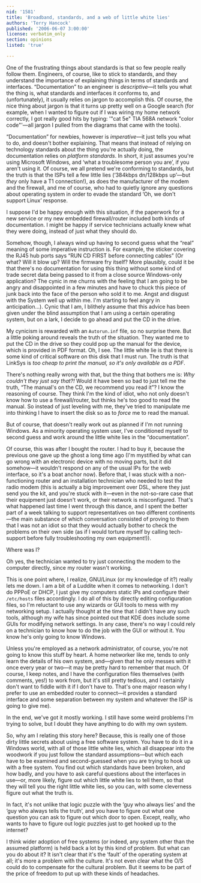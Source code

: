 ```yaml
---
nid: '1581'
title: 'Broadband, standards, and a web of little white lies'
authors: 'Terry Hancock'
published: '2006-06-07 3:00:00'
license: verbatim_only
section: opinions
listed: 'true'

---
```

One of the frustrating things about standards is that so few people really follow them. Engineers, of course, like to stick to standards, and they understand the importance of explaining things in terms of standards and interfaces. “Documentation” to an engineer is _descriptive_—it tells you what the thing is, what standards and interfaces it conforms to, and (unfortunately), it usually relies on jargon to accomplish this. Of course, the nice thing about jargon is that it turns up pretty well on a Google search (for example, when I wanted to figure out if I was wiring my home network correctly, I got really good hits by typing: '"cat 5e" TIA 568A network "color code"'—all jargon I pulled from the diagrams that came with the tools).

“Documentation” for newbies, however is _imperative_—it just tells you what to do, and doesn't bother explaining. That means that instead of relying on technology standards about the thing you're actually doing, the documentation relies on _platform standards_. In short, it just assumes you're using Microsoft Windows, and ‘what a troublesome person you are’, if you aren't using it. Of course, we all pretend we're conforming to standards, but the truth is that the ISPs tell a few little lies (‘384kbps dn/128kbps up’—but _they_ only have a T1 connection!), as does the manufacturer of the modem and the firewall, and me of course, who had to quietly ignore any questions about operating system in order to evade the standard ‘Oh, we don't support Linux’ response.


<!--break-->


I suppose I'd be happy enough with this situation, if the paperwork for a new service or my new embedded firewall/router included both kinds of documentation.  I might be happy if service technicians actually knew what they were doing, instead of just what they should do.

Somehow, though, I always wind up having to second guess what the “real” meaning of some imperative instruction is.  For example, the sticker covering the RJ45 hub ports says “RUN CD FIRST before connecting cables” (Or what? Will it blow up? Will the firmware fry itself? More plausibly, could it be that there's no documentation for using this thing without some kind of trade secret data being passed to it from a close source Windows-only application? The cynic in me churns with the feeling that I am going to be angry and disappointed in a few minutes and have to chuck this piece of junk back into the face of the person who sold it to me.  Angst and disgust with the System well up within me. I'm starting to feel angry in anticipation...).  Cynic that I am, I blithely assume that this advice has been given under the blind assumption that I am using a certain operating system, but on a lark, I decide to go ahead and put the CD in the drive.

My cynicism is rewarded with an `Autorun.inf` file, so no surprise there. But a little poking around reveals the truth of the situation. They wanted me to put the CD in the drive so they could pop up the manual for the device, which is provided in PDF format. Oh, I see. The little white lie is that there is some kind of critical software on this disk that I must run. The truth is that LinkSys is _too cheap to print the manual, so it's only available as a PDF_.

There's nothing really wrong with that, but the thing that bothers me is: _Why couldn't they just say that?!_ Would it have been so bad to just tell me the truth, “The manual's on the CD, we recommend you read it”?  I know the reasoning of course. They think I'm the kind of idiot, who not only doesn't know how to use a firewall/router, but thinks he's too good to read the manual. So instead of just leveling with me, they've tried to manipulate me into thinking I have to insert the disk so as to _force_ me to read the manual.

But of course, that doesn't really work out as planned if I'm not running Windows. As a minority operating system user, I've conditioned myself to second guess and work around the little white lies in the “documentation”.

Of course, this was after I bought the router. I had to buy it, because the previous one gave up the ghost a long time ago (I'm mystified by what can go wrong with an electronic device with no moving parts, but it did somehow—it wouldn't respond on any of the usual IPs for the web interface, so it's a boat anchor now). Before that, I was stuck with a non-functioning router and an installation technician who needed to test the radio modem (this is actually a big improvement over DSL, where they just send you the kit, and you're stuck with it—even in the not-so-rare case that their equipment just doesn't work, or their network is misconfigured. That's what happened last time I went through this dance, and I spent the better part of a week talking to support representatives on two different continents—the main substance of which conversation consisted of proving to them that I was not an idiot so that they would actually bother to check the problems on their own side (as if I would torture myself by calling tech-support before fully troubleshooting my own equipment!)).

Where was I?

Oh yes, the technician wanted to try just connecting the modem to the computer directly, since my router wasn't working.

This is one point where, I realize, GNU/Linux (or my knowledge of it?) really lets me down. I am a bit of a Luddite when it comes to networking.  I don't do PPPoE or DHCP, I just give my computers static IPs and configure their `/etc/hosts` files accordingly. I do all of this by directly editing configuration files, so I'm reluctant to use any wizards or GUI tools to mess with my networking setup. I actually thought at the time that I didn't have any such tools, although my wife has since pointed out that KDE does include some GUIs for modifying network settings. In any case, there's no way I could rely on a technician to know how to do the job with the GUI or without it. You know he's only going to know Windows.

Unless you're employed as a network administrator, of course, you're not going to know this stuff by heart.  A home networker like me, tends to only learn the details of his own system, and—given that he only messes with it once every year or two—it may be pretty hard to remember that much. Of course, I keep notes, and I have the configuration files themselves (with comments, yes!) to work from, but it's still pretty tedious, and I certainly don't want to fiddle with it if I don't have to. That's one major reason why I prefer to use an embedded router to connect—it provides a standard interface and some separation between my system and whatever the ISP is going to give me).

In the end, we've got it mostly working. I still have some weird problems I'm trying to solve, but I doubt they have anything to do with my own system.

So, why am I relating this story here? Because, this is really one of those dirty little secrets about using a free software system. You have to do it in a Windows world, with all of those little white lies, which all disappear into the woodwork if you just follow the standard assumptions—but which each have to be examined and second-guessed when you are trying to hook up with a free system. You find out which standards have been broken, and how badly, and you have to ask careful questions about the interfaces in use—or, more likely, figure out which little white lies to tell them, so that they will tell you the right little white lies, so you can, with some cleverness figure out what the truth is.

In fact, it's not unlike that logic puzzle with the ‘guy who always lies’ and the ‘guy who always tells the truth’, and you have to figure out what one question you can ask to figure out which door to open.  Except, really, who wants to have to figure out logic puzzles just to get hooked up to the internet?

I think wider adoption of free systems (or indeed, any system other than the assumed platform) is held back a lot by this kind of problem. But what can you do about it? It isn't clear that it's the ‘fault’ of the operating system at all; it's more a problem with the culture. It's not even clear what the O/S could do to compensate for the cultural problem. But it seems to be part of the price of freedom to put up with these kinds of headaches.

